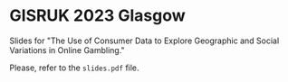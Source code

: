 # GISRUK 2023 Glasgow

Slides for "The Use of Consumer Data to Explore Geographic and Social Variations in Online Gambling."

Please, refer to the `slides.pdf` file.
